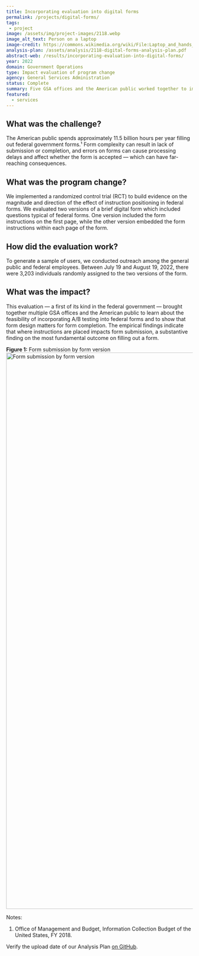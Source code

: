 ```yaml
---
title: Incorporating evaluation into digital forms
permalink: /projects/digital-forms/
tags: 
 - project  
image: /assets/img/project-images/2118.webp  
image_alt_text: Person on a laptop
image-credit: https://commons.wikimedia.org/wiki/File:Laptop_and_hands_and_wrists.webp
analysis-plan: /assets/analysis/2118-digital-forms-analysis-plan.pdf
abstract-web: /results/incorporating-evaluation-into-digital-forms/
year: 2022
domain: Government Operations
type: Impact evaluation of program change
agency: General Services Administration
status: Complete
summary: Five GSA offices and the American public worked together to improve federal forms
featured:
  - services
---
```


## What was the challenge? 
The American public spends approximately 11.5 billion hours per year filling out federal government forms.¹ Form complexity can result in lack of submission or completion, and errors on forms can cause processing delays and affect whether the form is accepted — which can have far-reaching consequences.

## What was the program change?
We implemented a randomized control trial (RCT) to build evidence on the magnitude and direction of the effect of instruction positioning in federal forms. We evaluated two versions of a brief digital form which included questions typical of federal forms. One version included the form instructions on the first page, while the other version embedded the form instructions within each page of the form. 

## How did the evaluation work?
To generate a sample of users, we conducted outreach among the general public and federal employees. Between July 19 and August 19, 2022, there were 3,203 individuals randomly assigned to the two versions of the form.

## What was the impact?
This evaluation — a first of its kind  in the federal government — brought together multiple GSA offices and the American public to learn about the feasibility of incorporating A/B testing into federal forms and to show that form design matters for form completion. The empirical findings indicate that where instructions are placed impacts form submission, a substantive finding on the most fundamental outcome on filling out a form. 

<b>Figure 1:</b> Form submission by form version
<img src="{{ '/assets/img/project-images/2118-results-graph.svg' | prepend: site.baseurl }}" alt="Form submission by form version" width="1500">

Notes:
1. Office of Management and Budget, Information Collection Budget of the United States, FY 2018.

Verify the upload date of our Analysis Plan <a class="usa-link usa-link--external" href="https://github.com/gsa-oes/office-of-evaluation-sciences/commits/master/assets/analysis/2118-digital-forms-analysis-plan.pdf">on GitHub</a>.
